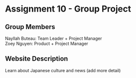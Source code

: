 # Assignment 10 - Group Project
## Group Members
Nayllah Buteau: Team Leader + Project Manager\
Zoey Nguyen: Product + Project Manager

## Website Description
Learn about Japanese culture and news (add more detail)
